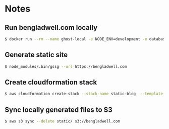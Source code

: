 # Notes

## Run bengladwell.com locally

```sh
$ docker run --rm --name ghost-local -e NODE_ENV=development -e database__connection__filename='/var/lib/ghost/content/data/ghost.db' -p 3001:2368 -v $PWD/data/:/var/lib/ghost/content/data/ -v $PWD/content/images/:/var/lib/ghost/content/images/ ghost:5
```

## Generate static site

```sh
$ node_modules/.bin/gssg --url https://bengladwell.com
```

## Create cloudformation stack

```sh
$ aws cloudformation create-stack --stack-name static-blog  --template-body file://cloudformation/static-blog.yaml --parameters ParameterKey=BucketName,ParameterValue=bengladwell.com ParameterKey=DomainName,ParameterValue=bengladwell.com ParameterKey=HostedZoneId,ParameterValue=Z04446873P9XH28194IOF
```


## Sync locally generated files to S3

```sh
$ aws s3 sync --delete static/ s3://bengladwell.com
```
